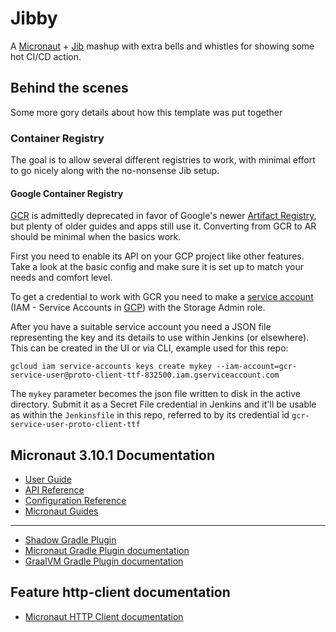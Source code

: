 # Jibby

A [Micronaut](micronaut.io) + [Jib](https://github.com/GoogleContainerTools/jib) mashup with extra bells and whistles for showing some hot CI/CD action.

## Behind the scenes

Some more gory details about how this template was put together

### Container Registry

The goal is to allow several different registries to work, with minimal effort to go nicely along with the no-nonsense Jib setup.

#### Google Container Registry

[GCR](https://cloud.google.com/container-registry/docs/) is admittedly deprecated in favor of Google's newer [Artifact Registry](https://cloud.google.com/artifact-registry/docs), but plenty of older guides and apps still use it. Converting from GCR to AR should be minimal when the basics work.

First you need to enable its API on your GCP project like other features. Take a look at the basic config and make sure it is set up to match your needs and comfort level.

To get a credential to work with GCR you need to make a [service account](https://console.cloud.google.com/iam-admin/serviceaccounts) (IAM - Service Accounts in [GCP](https://console.cloud.google.com/)) with the Storage Admin role.

After you have a suitable service account you need a JSON file representing the key and its details to use within Jenkins (or elsewhere). This can be created in the UI or via CLI, example used for this repo:

`gcloud iam service-accounts keys create mykey --iam-account=gcr-service-user@proto-client-ttf-832500.iam.gserviceaccount.com`

The `mykey` parameter becomes the json file written to disk in the active directory. Submit it as a Secret File credential in Jenkins and it'll be usable as within the `Jenkinsfile` in this repo, referred to by its credential id `gcr-service-user-proto-client-ttf`

## Micronaut 3.10.1 Documentation

- [User Guide](https://docs.micronaut.io/3.10.1/guide/index.html)
- [API Reference](https://docs.micronaut.io/3.10.1/api/index.html)
- [Configuration Reference](https://docs.micronaut.io/3.10.1/guide/configurationreference.html)
- [Micronaut Guides](https://guides.micronaut.io/index.html)
---

- [Shadow Gradle Plugin](https://plugins.gradle.org/plugin/com.github.johnrengelman.shadow)
- [Micronaut Gradle Plugin documentation](https://micronaut-projects.github.io/micronaut-gradle-plugin/latest/)
- [GraalVM Gradle Plugin documentation](https://graalvm.github.io/native-build-tools/latest/gradle-plugin.html)
## Feature http-client documentation

- [Micronaut HTTP Client documentation](https://docs.micronaut.io/latest/guide/index.html#httpClient)


